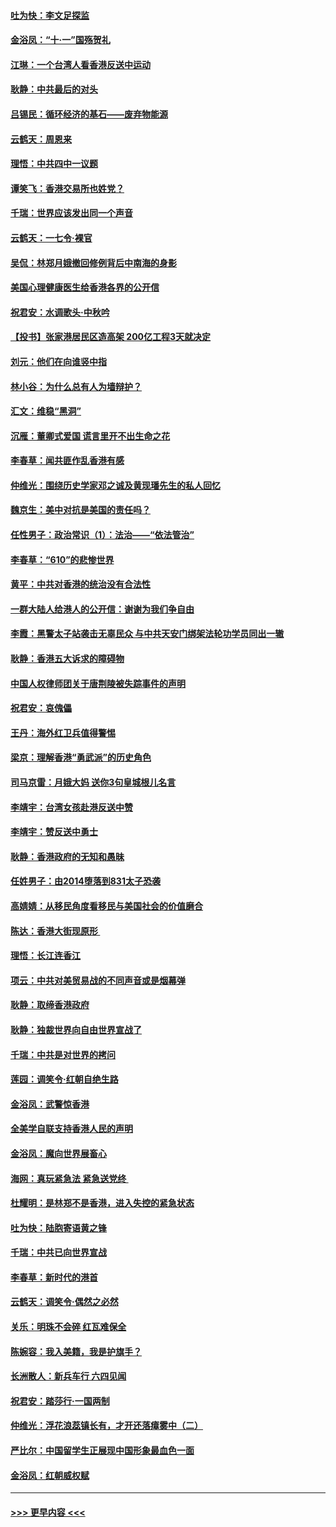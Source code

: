 #### [吐为快：李文足探监](../pages/nsc993/n11509622.md?t=09110111) 
#### [金浴凤：“十‧一”国殇贺礼](../pages/nsc993/n11509593.md?t=09110111) 
#### [江琳：一个台湾人看香港反送中运动](../pages/nsc993/n11509211.md?t=09110111) 
#### [耿静：中共最后的对头](../pages/nsc993/n11508308.md?t=09110111) 
#### [吕锡民：循环经济的基石——废弃物能源](../pages/nsc993/n11508212.md?t=09110111) 
#### [云鹤天：周恩来](../pages/nsc993/n11508055.md?t=09110111) 
#### [理悟：中共四中一议题](../pages/nsc993/n11507782.md?t=09110111) 
#### [谭笑飞：香港交易所也姓党？](../pages/nsc993/n11507753.md?t=09110111) 
#### [千瑞：世界应该发出同一个声音](../pages/nsc993/n11507290.md?t=09110111) 
#### [云鹤天：一七令‧裸官](../pages/nsc993/n11507177.md?t=09110111) 
#### [吴侃：林郑月娥撤回修例背后中南海的身影](../pages/nsc993/n11506876.md?t=09110111) 
#### [美国心理健康医生给香港各界的公开信](../pages/nsc993/n11506809.md?t=09110111) 
#### [祝君安：水调歌头‧中秋吟](../pages/nsc993/n11506758.md?t=09110111) 
#### [【投书】张家港居民区造高架 200亿工程3天就决定](../pages/nsc993/n11506682.md?t=09110111) 
#### [刘元：他们在向谁竖中指](../pages/nsc993/n11505384.md?t=09110111) 
#### [林小谷：为什么总有人为墙辩护？](../pages/nsc993/n11505226.md?t=09110111) 
#### [汇文：维稳“黑洞”](../pages/nsc993/n11504347.md?t=09110111) 
#### [沉雁：董卿式爱国 谎言里开不出生命之花](../pages/nsc993/n11503215.md?t=09110111) 
#### [李春草：闻共匪作乱香港有感](../pages/nsc993/n11503072.md?t=09110111) 
#### [仲维光：围绕历史学家邓之诚及黄现璠先生的私人回忆](../pages/nsc993/n11501330.md?t=09110111) 
#### [魏京生：美中对抗是美国的责任吗？](../pages/nsc993/n11500723.md?t=09110111) 
#### [任性男子：政治常识（1）：法治——“依法管治”](../pages/nsc993/n11500791.md?t=09110111) 
#### [李春草：“610”的悲惨世界](../pages/nsc993/n11501141.md?t=09110111) 
#### [黄平：中共对香港的统治没有合法性](../pages/nsc993/n11499473.md?t=09110111) 
#### [一群大陆人给港人的公开信：谢谢为我们争自由](../pages/nsc993/n11500402.md?t=09110111) 
#### [李霞：黑警太子站袭击无辜民众 与中共天安门绑架法轮功学员同出一辙](../pages/nsc993/n11499805.md?t=09110111) 
#### [耿静：香港五大诉求的障碍物](../pages/nsc993/n11497578.md?t=09110111) 
#### [中国人权律师团关于唐荆陵被失踪事件的声明](../pages/nsc993/n11500014.md?t=09110111) 
#### [祝君安：哀傀儡](../pages/nsc993/n11499776.md?t=09110111) 
#### [王丹：海外红卫兵值得警惕](../pages/nsc993/n11498138.md?t=09110111) 
#### [梁京：理解香港“勇武派”的历史角色](../pages/nsc993/n11498006.md?t=09110111) 
#### [司马京雷：月娥大妈  送你3句皇城根儿名言](../pages/nsc993/n11497885.md?t=09110111) 
#### [李靖宇：台湾女孩赴港反送中赞](../pages/nsc993/n11497721.md?t=09110111) 
#### [李靖宇：赞反送中勇士](../pages/nsc993/n11497452.md?t=09110111) 
#### [耿静：香港政府的无知和愚昧](../pages/nsc993/n11494238.md?t=09110111) 
#### [任姓男子：由2014堕落到831太子恐袭](../pages/nsc993/n11496683.md?t=09110111) 
#### [高婧婧：从移民角度看移民与美国社会的价值磨合](../pages/nsc993/n11495757.md?t=09110111) 
#### [陈达：香港大街现原形 ](../pages/nsc993/n11495441.md?t=09110111) 
#### [理悟：长江连香江](../pages/nsc993/n11495377.md?t=09110111) 
#### [项云：中共对美贸易战的不同声音或是烟幕弹](../pages/nsc993/n11494929.md?t=09110111) 
#### [耿静：取缔香港政府](../pages/nsc993/n11494218.md?t=09110111) 
#### [耿静：独裁世界向自由世界宣战了](../pages/nsc993/n11494190.md?t=09110111) 
#### [千瑞：中共是对世界的拷问](../pages/nsc993/n11493021.md?t=09110111) 
#### [莲园：调笑令‧红朝自绝生路](../pages/nsc993/n11493011.md?t=09110111) 
#### [金浴凤：武警惊香港](../pages/nsc993/n11492994.md?t=09110111) 
#### [全美学自联支持香港人民的声明](../pages/nsc993/n11492630.md?t=09110111) 
#### [金浴凤：魔向世界展畜心](../pages/nsc993/n11492599.md?t=09110111) 
#### [海网：真玩紧急法 紧急送党终 ](../pages/nsc993/n11492535.md?t=09110111) 
#### [杜耀明：是林郑不是香港，进入失控的紧急状态](../pages/nsc993/n11491420.md?t=09110111) 
#### [吐为快：陆胞寄语黄之锋](../pages/nsc993/n11491117.md?t=09110111) 
#### [千瑞：中共已向世界宣战](../pages/nsc993/n11490123.md?t=09110111) 
#### [李春草：新时代的港首](../pages/nsc993/n11489864.md?t=09110111) 
#### [云鹤天：调笑令·偶然之必然](../pages/nsc993/n11489701.md?t=09110111) 
#### [关乐：明珠不会碎 红瓦难保全](../pages/nsc993/n11489647.md?t=09110111) 
#### [陈婉容：我入美籍，我是护旗手？](../pages/nsc993/n11487908.md?t=09110111) 
#### [长洲散人：新兵车行 六四见闻](../pages/nsc993/n11487729.md?t=09110111) 
#### [祝君安：踏莎行‧一国两制](../pages/nsc993/n11487699.md?t=09110111) 
#### [仲维光：浮花浪蕊镇长有，才开还落瘴雾中（二）](../pages/nsc993/n11483286.md?t=09110111) 
#### [严比尔：中国留学生正展现中国形象最血色一面](../pages/nsc993/n11485145.md?t=09110111) 
#### [金浴凤：红朝威权赋](../pages/nsc993/n11485191.md?t=09110111) 

----
#### [ >>> 更早内容 <<< ](../indexes/nsc993-earlier.md)
